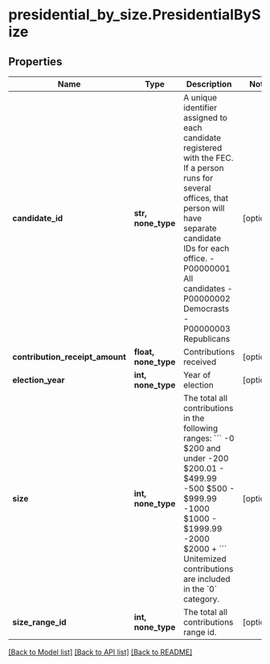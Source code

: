 # presidential_by_size.PresidentialBySize

## Properties
Name | Type | Description | Notes
------------ | ------------- | ------------- | -------------
**candidate_id** | **str, none_type** |  A unique identifier assigned to each candidate registered with the FEC. If a person runs for several offices, that person will have separate candidate IDs for each office.   -P00000001    All candidates   -P00000002    Democrasts   -P00000003    Republicans  | [optional]
**contribution_receipt_amount** | **float, none_type** |  Contributions received  | [optional]
**election_year** | **int, none_type** | Year of election | [optional]
**size** | **int, none_type** |  The total all contributions in the following ranges: &#x60;&#x60;&#x60;   -0    $200 and under   -200  $200.01 - $499.99   -500  $500 - $999.99   -1000 $1000 - $1999.99   -2000 $2000 + &#x60;&#x60;&#x60; Unitemized contributions are included in the &#x60;0&#x60; category.  | [optional]
**size_range_id** | **int, none_type** |  The total all contributions range id.  | [optional]

[[Back to Model list]](../README.md#documentation-for-models) [[Back to API list]](../README.md#documentation-for-api-endpoints) [[Back to README]](../README.md)
